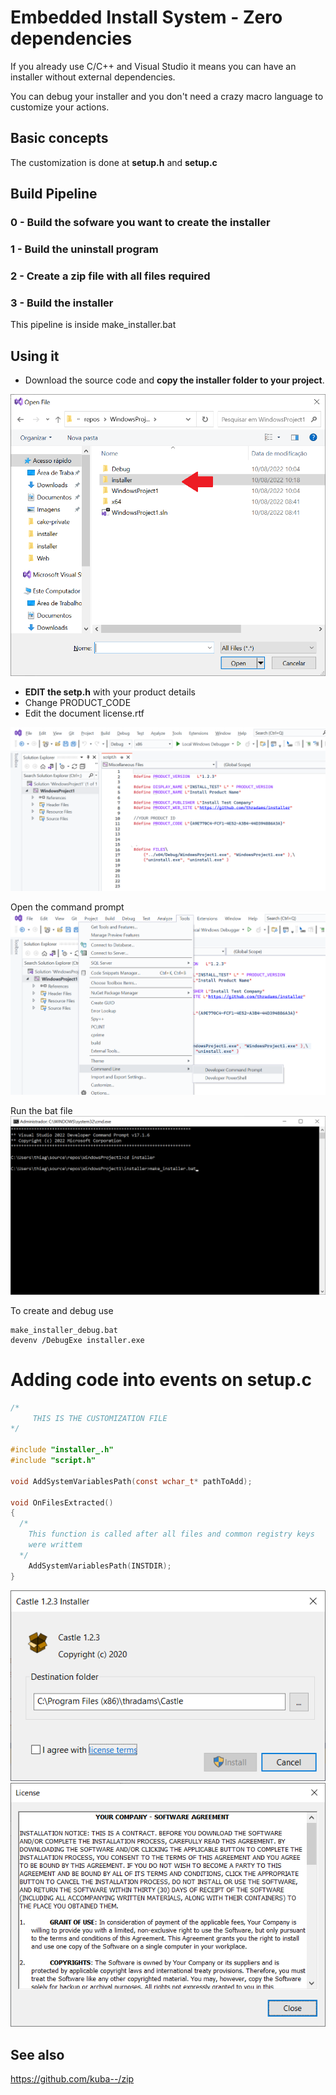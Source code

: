 # Embedded Install System - Zero dependencies

If you already use C/C++ and Visual Studio it means you can have
an installer without external dependencies.

You can debug your installer and you don't need a crazy macro language 
to customize your actions.

## Basic concepts
The customization is done at **setup.h** and **setup.c**


## Build Pipeline

### 0 - Build the sofware you want to create the installer

### 1 - Build the uninstall program

### 2 - Create a zip file with all files required
       
### 3 - Build the installer

This pipeline is inside make_installer.bat 

## Using it

* Download the source code and **copy the installer folder to your project**.
 
![1](i1.png)

* **EDIT the setp.h** with your product details
* Change PRODUCT_CODE
* Edit the document license.rtf

![2](i2.png)

Open the command prompt
![3](i3.png)

Run the bat file
![4](i4.png)

To create and debug use
```
make_installer_debug.bat
devenv /DebugExe installer.exe
```

# Adding code into events on setup.c

```c
/*
     THIS IS THE CUSTOMIZATION FILE
*/

#include "installer_.h"
#include "script.h"

void AddSystemVariablesPath(const wchar_t* pathToAdd);

void OnFilesExtracted()
{
  /*
    This function is called after all files and common registry keys
    were writtem    
  */
    AddSystemVariablesPath(INSTDIR);
}
```
![6](screenshot.png)
![7](screenshot2.png)

## See also

https://github.com/kuba--/zip
